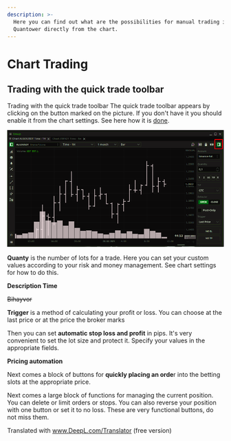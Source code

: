 ```yaml
---
description: >-
  Here you can find out what are the possibilities for manual trading in
  Quantower directly from the chart.
---
```


# Chart Trading

## Trading with the quick trade toolbar

Trading with the quick trade toolbar The quick trade toolbar appears by clicking on the button marked on the picture. If you don't have it you should enable it from the chart settings. See here how it is [done](chart-settings.md).

![](../../.gitbook/assets/image%20%28156%29.png)

**Quanty** is the number of lots for a trade. Here you can set your custom values according to your risk and money management. See chart settings for how to do this.

**Description Time**

~~Bihayvor~~

**Trigger** is a method of calculating your profit or loss. You can choose at the last price or at the price the broker marks

Then you can set **automatic stop loss and profit** in pips. It's very convenient to set the lot size and protect it. Specify your values in the appropriate fields.

**Pricing automation**

Next comes a block of buttons for **quickly placing an orde**r into the betting slots at the appropriate price.

Next comes a large block of functions for managing the current position. You can delete or limit orders or stops. You can also reverse your position with one button or set it to no loss. These are very functional buttons, do not miss them.

Translated with www.DeepL.com/Translator \(free version\)

